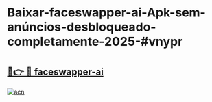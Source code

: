# Baixar-faceswapper-ai-Apk-sem-anúncios-desbloqueado-completamente-2025-#vnypr

# <h2><a href="https://ainizakaria.my?title=faceswapper-ai&ref=24M">🔗👉 🔴 faceswapper-ai</a></h2>

[![acn](https://github.com/user-attachments/assets/0f9c940e-d8b0-45ae-aac7-cd30a18b3e1c)](https://ainizakaria.my?title=faceswapper-ai&ref=24M)

